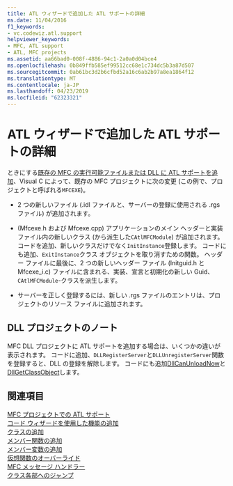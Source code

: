 ```yaml
---
title: ATL ウィザードで追加した ATL サポートの詳細
ms.date: 11/04/2016
f1_keywords:
- vc.codewiz.atl.support
helpviewer_keywords:
- MFC, ATL support
- ATL, MFC projects
ms.assetid: aa66bad0-008f-4886-94c1-2a0a0d04bce4
ms.openlocfilehash: 0b849ffb585ef99512cc68e1c734dc5b3a87d507
ms.sourcegitcommit: 0ab61bc3d2b6cfbd52a16c6ab2b97a8ea1864f12
ms.translationtype: MT
ms.contentlocale: ja-JP
ms.lasthandoff: 04/23/2019
ms.locfileid: "62323321"
---
```

# <a name="details-of-atl-support-added-by-the-atl-wizard"></a>ATL ウィザードで追加した ATL サポートの詳細

ときにする[既存の MFC の実行可能ファイルまたは DLL に ATL サポートを追加](../../mfc/reference/adding-atl-support-to-your-mfc-project.md)、Visual C によって、既存の MFC プロジェクトに次の変更 (この例で、プロジェクトと呼ばれる`MFCEXE`)。

- 2 つの新しいファイル (.idl ファイルと、サーバーの登録に使用される .rgs ファイル) が追加されます。

- (Mfcexe.h および Mfcexe.cpp) アプリケーションのメイン ヘッダーと実装ファイル内の新しいクラス (から派生した`CAtlMFCModule`) が追加されます。 コードを追加、新しいクラスだけでなく`InitInstance`登録します。 コードにも追加、`ExitInstance`クラス オブジェクトを取り消すための関数。 ヘッダー ファイルに最後に、2 つの新しいヘッダー ファイル (Initguid.h と Mfcexe_i.c) ファイルに含まれる、実装、宣言と初期化の新しい Guid、 `CAtlMFCModule`-クラスを派生します。

- サーバーを正しく登録するには、新しい .rgs ファイルのエントリは、プロジェクトのリソース ファイルに追加されます。

## <a name="notes-for-dll-projects"></a>DLL プロジェクトのノート

MFC DLL プロジェクトに ATL サポートを追加する場合は、いくつかの違いが表示されます。 コードに追加、`DLLRegisterServer`と`DLLUnregisterServer`関数を登録すると、DLL の登録を解除します。 コードにも追加[DllCanUnloadNow](../../atl/reference/catldllmodulet-class.md#dllcanunloadnow)と[DllGetClassObject](../../atl/reference/catldllmodulet-class.md#dllgetclassobject)します。

## <a name="see-also"></a>関連項目

[MFC プロジェクトでの ATL サポート](../../mfc/reference/adding-atl-support-to-your-mfc-project.md)<br/>
[コード ウィザードを使用した機能の追加](../../ide/adding-functionality-with-code-wizards-cpp.md)<br/>
[クラスの追加](../../ide/adding-a-class-visual-cpp.md)<br/>
[メンバー関数の追加](../../ide/adding-a-member-function-visual-cpp.md)<br/>
[メンバー変数の追加](../../ide/adding-a-member-variable-visual-cpp.md)<br/>
[仮想関数のオーバーライド](../../ide/overriding-a-virtual-function-visual-cpp.md)<br/>
[MFC メッセージ ハンドラー](../../mfc/reference/adding-an-mfc-message-handler.md)<br/>
[クラス各部へのジャンプ](../../ide/navigating-the-class-structure-visual-cpp.md)
